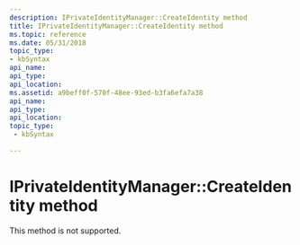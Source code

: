 ```yaml
---
description: IPrivateIdentityManager::CreateIdentity method
title: IPrivateIdentityManager::CreateIdentity method
ms.topic: reference
ms.date: 05/31/2018
topic_type: 
- kbSyntax
api_name: 
api_type: 
api_location: 
ms.assetid: a9beff0f-570f-48ee-93ed-b3fa6efa7a38
api_name: 
api_type: 
api_location: 
topic_type: 
 - kbSyntax

---
```


# IPrivateIdentityManager::CreateIdentity method

This method is not supported.

 

 



